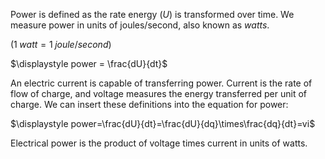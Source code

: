 Power is defined as the rate energy ($U$) is transformed over time. We measure power in units of joules/second, also known as *watts*.

($1\;watt=1\;joule/second)$

$\displaystyle power = \frac{dU}{dt}$

An electric current is capable of transferring power. Current is the rate of flow of charge, and voltage measures the energy transferred per unit of charge. We can insert these definitions into the equation for power:

$\displaystyle power=\frac{dU}{dt}=\frac{dU}{dq}\times\frac{dq}{dt}=vi$

Electrical power is the product of voltage times current in units of watts.